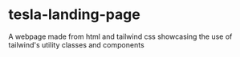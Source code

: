 # tesla-landing-page
A webpage made from html and tailwind css showcasing the use of tailwind's utility classes and components
